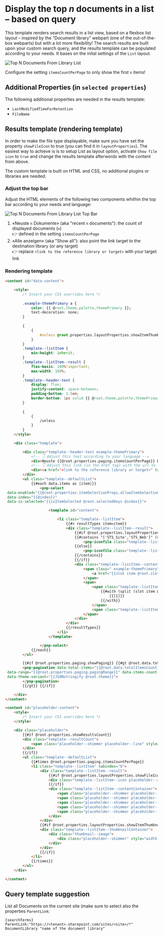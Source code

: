 # Display the top *n* documents in a list – based on query
This template renders search results in a list view, based on a flexbox list layout – inspired by the "Document library" webpart (one of the out-of-the-box webparts) but with a lot more flexibility! The search results are built upon your custom search query, and the results template can be populated according to your needs. It bases on the inital settings of the `List` layout.

![Top N Documents From Library List](./assets/topNDocumentsFlexList.png)

Configure the setting `itemsCountPerPage` to only show the first `n` items!


## Additional Properties (in `selected properties`)
The following additional properties are needed in the results template: 
* `LastModifiedTimeForRetention`
* `FileName`


## Results template (rendering template)
In order to make the file type displayable, make sure you have set the property `showFileIcon` to true (you can find it in `layoutProperties`). The easiest way to achieve is is to setup List as layout option, activate `Show file icon` to `true` and change the results template afterwords with the content from above.

The custom template is built on HTML and CSS, no additional plugins or libraries are needed.

### Adjust the top bar
Adjust the HTML elements of the following two components whithin the top bar according to your needs and language:

![Top N Documents From Library List Top Bar](./assets/topNDocumentsFlexList_TopBar.png)

1. «Neuste `n` Dokumente» (aka "recent `n` documents"): the count of displayed documents (`n`) 
  <br>👉 defined in the setting `itemsCountPerPage` 
1. «Alle anzeigen» (aka "Show all"): also point the link target to the destination library (or any target)
  <br>👉 replace `<link to the reference library or target>` with your target link


### Rendering template

```html
<content id="data-content">

    <style>
        /* Insert your CSS overrides here */
        
        .example-themePrimary a {
            color: {{ @root.theme.palette.themePrimary }};
            text-decoration: none;
        }
        
        {
            {
                #unless @root.properties.layoutProperties.showItemThumbnail
            }
        }
        .template--listItem {
            min-height: inherit;
        }
        .template--listItem--result {
            flex-basis: 100%!important;
            max-width: 100%;
        }
        .template--header-text {
            display: flex;
            justify-content: space-between;
            padding-bottom: 1.5em;
            border-bottom: 1px solid {{ @root.theme.palette.themePrimary }};
        }
        
        {
            {
                /unless
            }
        }
    </style>

    <div class="template">

        <div class="template--header-text example-themePrimary">
            <!-- 👇 Adjust this text according to your language -->
            <div>Neuste {{@root.properties.paging.itemsCountPerPage}} Dokumente</div>
            <!-- 👇 Adjust this link (in the href tag) with the url to the destination library or (any target) -->
            <div><a href="<link to the reference library or target>" target="_blank" style="color:{{@root.theme.semanticColors.link}}" data-interception="off" rel="noopener noreferrer">Alle anzeigen</a></div>
        </div>
        <ul class="template--defaultList">
            {{#each data.items as |item|}}
                <pnp-select 
 data-enabled="{{@root.properties.itemSelectionProps.allowItemSelection}}" 
 data-index="{{@index}}" 
 data-is-selected="{{isItemSelected @root.selectedKeys @index}}">

                    <template id="content">

                        <li class="template--listItem">
                            {{#> resultTypes item=item}}
                            <div class="template--listItem--result">
                                {{#if @root.properties.layoutProperties.showFileIcon}}
                                {{#contains "['STS_Site','STS_Web']" (slot item @root.slots.contentclass)}}
                                    <pnp-iconfile class="template--listItem--icon" data-extension="{{slot item @root.slots.FileType}}" data-is-container="{{slot item @root.slots.IsFolder}}" data-image-url="{{item.SiteLogo}}" data-size="32" data-theme-variant="{{JSONstringify @root.theme}}"></pnp-iconfile>    
                                {{else}}
                                    <pnp-iconfile class="template--listItem--icon" data-extension="{{slot item @root.slots.FileType}}" data-is-container="{{slot item @root.slots.IsFolder}}" data-size="32" data-theme-variant="{{JSONstringify @root.theme}}"></pnp-iconfile>
                                {{/contains}}
                                {{/if}}
                                <div class="template--listItem--contentContainer">
                                    <span class=" example-themePrimary">
                                        <a href="{{slot item @root.slots.PreviewUrl}}" target="_blank" style="color:{{@root.theme.semanticColors.link}}" data-interception="off" rel="noopener noreferrer">{{Filename}}</a>
                                    </span>
                                    <span>                            
                                        <span class="template--listItem--author">
                                            {{#with (split (slot item @root.slots.Author) '|')}}
                                                {{[1]}}
                                            {{/with}}
                                        </span>
                                        <span class="template--listItem--date">{{getDate LastModifiedTimeForRetention "LL"}}</span>                            
                                    </span>                        
                                </div>
                            </div>
                            {{/resultTypes}}
                        </li>
                    </template>

                </pnp-select>
            {{/each}}
        </ul>

        {{#if @root.properties.paging.showPaging}} {{#gt @root.data.totalItemsCount @root.properties.paging.itemsCountPerPage}}
        <pnp-pagination data-total-items="{{@root.data.totalItemsCount}}" data-hide-first-last-pages="{{@root.properties.paging.hideFirstLastPages}}" data-hide-disabled="{{@root.properties.paging.hideDisabled}}" data-hide-navigation="{{@root.properties.paging.hideNavigation}}"
 data-range="{{@root.properties.paging.pagingRange}}" data-items-count-per-page="{{@root.properties.paging.itemsCountPerPage}}" data-current-page-number="{{@root.paging.currentPageNumber}}"
 data-theme-variant="{{JSONstringify @root.theme}}">
        </pnp-pagination>
        {{/gt}} {{/if}}

    </div>
</content>

<content id="placeholder-content">
    <style>
        /* Insert your CSS overrides here */
    </style>

    <div class="placeholder">
        {{#if @root.properties.showResultsCount}}
        <div class="template--resultCount">
            <span class="placeholder--shimmer placeholder--line" style="width: 20%"></span>
        </div>
        {{/if}}
        <ul class="template--defaultList">
            {{#times @root.properties.paging.itemsCountPerPage}}
            <li class="template--listItem" tabindex="0">
                <div class="template--listItem--result">
                    {{#if @root.properties.layoutProperties.showFileIcon}}
                    <div class="template--listItem--icon placeholder--shimmer "></div>
                    {{/if}}
                    <div class="template--listItem--contentContainer">
                        <span class="placeholder--shimmer placeholder--line" style="width: 60%"></span>
                        <span class="placeholder--shimmer placeholder--line" style="width: 100%"></span>
                        <span class="placeholder--shimmer placeholder--line" style="width: 100%"></span>
                        <span class="placeholder--shimmer placeholder--line" style="width: 35%"></span>
                        <span class="placeholder--shimmer placeholder--line" style="width: 20%"></span>
                    </div>
                </div>
                {{#if @root.properties.layoutProperties.showItemThumbnail}}
                <div class="template--listItem--thumbnailContainer">
                    <div class="thumbnail--image">
                        <div class="placeholder--shimmer" style="width: 120px;height: 70px;"></div>
                    </div>
                </div>
                {{/if}}
            </li>
            {{/times}}
        </ul>
    </div>

</content>
```


## Query template suggestion
List all Documents on the current site (make sure to select also the properties `ParentLink`:

```{searchTerms} ParentLink:"https://<tenant>.sharepoint.com/sites/<site>/*" DocumentLibrary "name of the document library"```